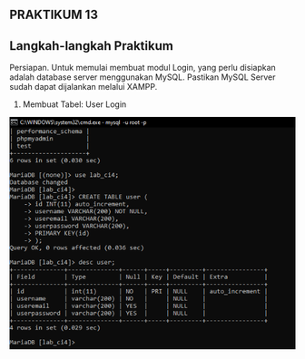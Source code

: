 ## PRAKTIKUM 13
 ## Langkah-langkah Praktikum
Persiapan.
Untuk memulai membuat modul Login, yang perlu disiapkan adalah database server menggunakan MySQL. Pastikan MySQL Server sudah dapat dijalankan melalui XAMPP.
1. Membuat Tabel: User Login

![11.png](img/1.png)